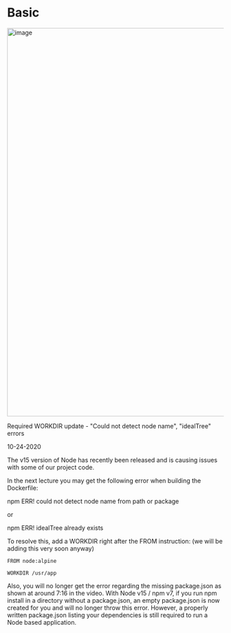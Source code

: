 # Basic
<img width="904" alt="image" src="https://user-images.githubusercontent.com/75510135/125562469-5b6dd09a-92c1-48bc-b62c-c10dbf8d6db6.png">

Required WORKDIR update - "Could not detect node name", "idealTree" errors

10-24-2020

The v15 version of Node has recently been released and is causing issues with some of our project code.

In the next lecture you may get the following error when building the Dockerfile:

npm ERR! could not detect node name from path or package

or

npm ERR! idealTree already exists

To resolve this, add a WORKDIR right after the FROM instruction: (we will be adding this very soon anyway)

    FROM node:alpine
     
    WORKDIR /usr/app

Also, you will no longer get the error regarding the missing package.json as shown at around 7:16 in the video. With Node v15 / npm v7, if you run npm install in a directory without a package.json, an empty package.json is now created for you and will no longer throw this error. However, a properly written package.json listing your dependencies is still required to run a Node based application.

